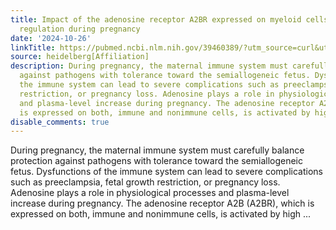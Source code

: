 ```yaml
---
title: Impact of the adenosine receptor A2BR expressed on myeloid cells on immune
  regulation during pregnancy
date: '2024-10-26'
linkTitle: https://pubmed.ncbi.nlm.nih.gov/39460389/?utm_source=curl&utm_medium=rss&utm_campaign=pubmed-2&utm_content=1FakS-2QOkCT8HsMOQP1bCRQ4YzyumYOmxmF0moLsQ3dFB1E9V&fc=20220326224207&ff=20241027204039&v=2.18.0.post9+e462414
source: heidelberg[Affiliation]
description: During pregnancy, the maternal immune system must carefully balance protection
  against pathogens with tolerance toward the semiallogeneic fetus. Dysfunctions of
  the immune system can lead to severe complications such as preeclampsia, fetal growth
  restriction, or pregnancy loss. Adenosine plays a role in physiological processes
  and plasma-level increase during pregnancy. The adenosine receptor A2B (A2BR), which
  is expressed on both, immune and nonimmune cells, is activated by high ...
disable_comments: true
---
```

During pregnancy, the maternal immune system must carefully balance protection against pathogens with tolerance toward the semiallogeneic fetus. Dysfunctions of the immune system can lead to severe complications such as preeclampsia, fetal growth restriction, or pregnancy loss. Adenosine plays a role in physiological processes and plasma-level increase during pregnancy. The adenosine receptor A2B (A2BR), which is expressed on both, immune and nonimmune cells, is activated by high ...